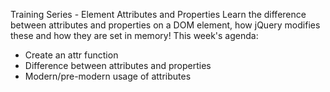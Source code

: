 Training Series - Element Attributes and Properties
Learn the difference between attributes and properties on a DOM element, how jQuery modifies these and how they are set in memory!
This week's agenda:
* Create an attr function
* Difference between attributes and properties
* Modern/pre-modern usage of attributes
